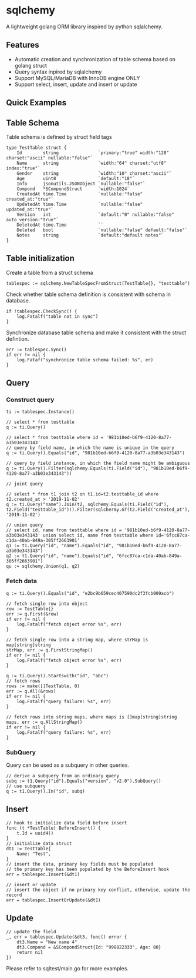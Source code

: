 # sqlchemy

A lightweight golang ORM library inspired by python sqlalchemy.

Features
----------------

* Automatic creation and synchronization of table schema based on golang struct
* Query syntax inpired by sqlalchemy
* Support MySQL/MariaDB with InnoDB engine ONLY
* Support select, insert, update and insert or update

Quick Examples
----------------

## Table Schema

Table schema is defined by struct field tags

    type TestTable struct {
        Id        string               `primary:"true" width:"128" charset:"ascii" nullable:"false"`
        Name      string               `width:"64" charset:"utf8" index:"true"`
        Gender    string               `width:"10" charset:"ascii"`
        Age       uint8                `default:"18"`
        Info      jsonutils.JSONObject `nullable:"false"`
        Compond   *SCompondStruct      `width:1024`
        CreatedAt time.Time            `nullable:"false" created_at:"true"`
        UpdatedAt time.Time            `nullable:"false" updated_at:"true"`
        Version   int                  `default:"0" nullable:"false" auto_version:"true"`
        DeletedAt time.Time            ``
        Deleted   bool                 `nullable:"false" default:"false"`
        Notes     string               `default:"default notes"`
    }

## Table initialization

Create a table from a struct schema

    tablespec := sqlchemy.NewTableSpecFromStruct(TestTable{}, "testtable")

Check whether table schema definition is consistent with schema in database.

    if !tablespec.CheckSync() {
        log.Fatalf("table not in sync")
    }

Synchronize database table schema and make it consistent with the struct defintion.

    err := tablespec.Sync()
    if err != nil {
        log.Fataf("synchronize table schema failed: %s", er)
    }

## Query

### Construct query

    ti := tablespec.Instance()

    // select * from testtable
    q := ti.Query()

    // select * from testtable where id = '981b10ed-b6f9-4120-8a77-a3b03e343143'
    // query by field name, in which the name is unique in the query
    q := ti.Query().Equals("id", "981b10ed-b6f9-4120-8a77-a3b03e343143")

    // query by field instance, in which the field name might be ambiguous
    q := ti.Query().Filter(sqlchemy.Equals(ti.Field("id"), "981b10ed-b6f9-4120-8a77-a3b03e343143"))

    // joint query

    // select * from t1 join t2 on t1.id=t2.testtable_id where t2.created_at > '2019-11-02'
    q := ti.Query("name").Join(t2, sqlchemy.Equals(ti.Field("id"), t2.Field("testtable_id"))).Filter(sqlchermy.GT(t2.Field("created_at"), '2019-11-02')

    // union query
    // select id, name from testtable where id = '981b10ed-b6f9-4120-8a77-a3b03e343143' union select id, name from testtable where id='6fcc87ca-c1da-40ab-849a-305ff2663901'
    q1 := t1.Query("id", "name").Equals("id", "981b10ed-b6f9-4120-8a77-a3b03e343143")
    q2 := t1.Query("id", "name").Equals("id", "6fcc87ca-c1da-40ab-849a-305ff2663901")
    qu := sqlchemy.Union(q1, q2)

### Fetch data

    q := ti.Query().Equals("id", "e2bc9b659cec407590dc2f3fcb009acb")

    // fetch single row into object
    row := TestTable{}
    err := q.First(&row)
    if err != nil {
        log.Fatalf("fetch object error %s", err)
    }

    // fetch single row into a string map, where strMap is map[string]string
    strMap, err := q.FirstStringMap()
    if err != nil {
        log.Fatalf("fetch object error %s", err)
    }

    q := ti.Query().Startswith("id", "abc")
    // fetch rows
    rows := make([]TestTable, 0)
    err := q.All(&rows)
    if err != nil {
        log.Fatalf("query failure: %s", err)
    }

    // fetch rows into string maps, where maps is []map[string]string
    maps, err := q.AllStringMap()
    if err != nil {
        log.Fatalf("query failure: %s", err)
    }

### SubQuery

Query can be used as a subquery in other queries.

    // derive a subquery from an ordinary query
    subq := t1.Query("id").Equals("version", "v2.0").SubQuery()
    // use subquery
    q := t1.Query().In("id", subq)

## Insert

    // hook to initialize data field before insert
    func (t *TestTable) BeforeInsert() {
        t.Id = uuid4()
    }
    // initialize data struct
    dt1 := TestTable{
        Name: "Test",
    }
    // insert the data, primary key fields must be populated
    // the primary key has been populated by the BeforeInsert hook
    err = tablespec.Insert(&dt1)

    // insert or update
    // insert the object if no primary key conflict, otherwise, update the record
    err = tablespec.InsertOrUpdate(&dt1)


## Update

    // update the field
    _, err = tablespec.Update(&dt3, func() error {
        dt3.Name = "New name 4"
        dt3.Compond = &SCompondStruct{Id: "998822333", Age: 80}
        return nil
    })

Please refer to sqltest/main.go for more examples.

